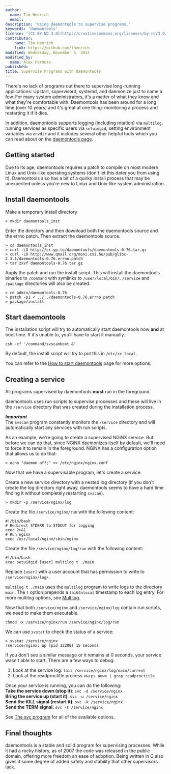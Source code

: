 ```yaml
---
author:
  name: Tim Henrich
  email:
description: 'Using daemontools to supervise programs.'
keywords: 'daemontools'
license: '[CC BY-ND 3.0](http://creativecommons.org/licenses/by-nd/3.0/us/)'
contributor:
    name: Tim Henrich
    link: https://github.com/thenrich
modified: Wednesday, November 5, 2014
modified_by:
  name: Alex Fornuto
published:
title: Supervise Programs with Daemontools
---
```


There's no lack of programs out there to supervise long-running applications: Upstart, supervisord, systemd, and daemonize just to name a few. For many system administrators, it's a matter of what they know and what they're comfortable with. Daemontools has been around for a long time (over 10 years) and it's great at one thing: monitoring a process and restarting it if it dies.

In addition, daemontools supports logging (including rotation) via `multilog`, running services as specific users via `setuidgid`, setting environment variables via `envdir` and it includes several other helpful tools which you can read about on the [daemontools page](http://cr.yp.to/daemontools.html).

## Getting started

Due to its age, daemontools requires a patch to compile on most modern Linux and Unix-like operating systems (don't let this deter you from using it). Daemontools also has a bit of a quirky install process that may be unexpected unless you're new to Linux and Unix-like system administration.

## Install daemontools  

Make a temporary install directory
```
> mkdir daemontools_inst
```

Enter the directory and then download both the daemontools source and the errno patch. Then extract the daemontools source.
```
> cd daemontools_inst
> curl -LO http://cr.yp.to/daemontools/daemontools-0.76.tar.gz 
> curl -LO http://www.qmail.org/moni.csi.hu/pub/glibc-2.3.1/daemontools-0.76.errno.patch
> tar zxvf daemontools-0.76.tar.gz 
```

Apply the patch and run the install script. This will install the daemontools binaries to `/command` with symlinks to `/user/local/bin/`. `/service` and `/package` directories will also be created.
```
> cd admin/daemontools-0.76
> patch -p1 < ../../daemontools-0.76.errno.patch
> package/install
```

## Start daemontools

The installation script will try to automatically start daemontools now **and** at boot time. If it's unable to, you'll have to start it manually.
```
csh -cf '/command/svscanboot &'
```

By default, the install script will try to put this in `/etc/rc.local`.

You can refer to the [How to start daemontools](http://cr.yp.to/daemontools/start.html) page for more options.

## Creating a service

All programs supervised by daemontools **must** run in the foreground.

daemontools uses run scripts to supervise processes and these will live in the `/service` directory that was created during the installation process.

***Important***  
The `svscan` program constantly monitors the `/service` directory and will automatically start any services with run scripts.

As an example, we're going to create a supervised NGiNX service. But before we can do that, since NGiNX daemonizes itself by default, we'll need to force it to remain in the foreground. NGiNX has a configuration option that allows us to do that:
```
> echo "daemon off;" >> /etc/nginx/nginx.conf
```

Now that we have a supervisable program, let's create a service.

Create a new service directory with a nested log directory (if you don't create the log directory right away, daemontools seems to have a hard time finding it without completely restarting `svscan`).
```
> mkdir -p /service/nginx/log
```

Create the file `/service/nginx/run` with the following content:
```
#!/bin/bash
# Redirect STDERR to STDOUT for logging
exec 2>&1
# Run nginx
exec /usr/local/nginx/sbin/nginx 
```

Create the file `/service/nginx/log/run` with the following content:
```
#!/bin/bash
exec setuidgid [user] multilog t ./main
```

Replace `[user]` with a user account that has permission to write to `/service/nginx/log/`.  

`multilog t ./main` uses the `multilog` program to write logs to the directory `main`. The `t` option prepends a `tai64nlocal` timestamp to each log entry. For more multilog options, see [Multilog](http://cr.yp.to/daemontools/multilog.html).

Now that both `/service/nginx` and `/service/nginx/log` contain run scripts, we need to make them executable.
```
chmod +x /service/nginx/run /service/nginx/log/run
```

We can use `svstat` to check the status of a service:
```
> svstat /service/nginx
/service/nginx: up (pid 12200) 15 seconds
```

If you don't see a similar message or it remains at 0 seconds, your service wasn't able to start. There are a few ways to debug:
1. Look at the service log: `tail /service/nginx/log/main/current`
2. Look at the readproctitle process via `ps auwx | grep readproctitle`

Once your service is running, you can do the following:  
**Take the service down (stop it)**: `svc -d /service/nginx`  
**Bring the service up (start it)**: `svc -u /service/nginx`  
**Send the KILL signal (restart it)**: `svc -k /service/nginx`  
**Send the TERM signal**: `svc -t /service/nginx`  

See [The svc program](http://cr.yp.to/daemontools/svc.html) for all of the available options.

## Final thoughts

daemontools is a stable and solid program for supervising processes. While it had a rocky history, as of 2007 the code was released in the public domain, offering more freedom an ease of adoption. Being written in C also gives it some degree of added safety and stability that other supervisors lack.

